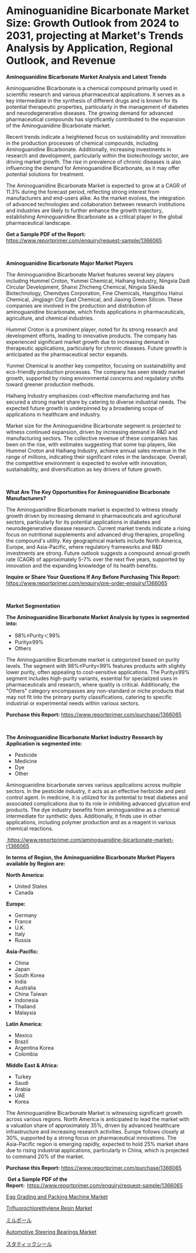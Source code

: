 <p><h1>Aminoguanidine Bicarbonate Market Size: Growth Outlook from 2024 to 2031, projecting at Market's Trends Analysis by Application, Regional Outlook, and Revenue</h1></p><p><strong>Aminoguanidine Bicarbonate Market Analysis and Latest Trends</strong></p>
<p><p>Aminoguanidine Bicarbonate is a chemical compound primarily used in scientific research and various pharmaceutical applications. It serves as a key intermediate in the synthesis of different drugs and is known for its potential therapeutic properties, particularly in the management of diabetes and neurodegenerative diseases. The growing demand for advanced pharmaceutical compounds has significantly contributed to the expansion of the Aminoguanidine Bicarbonate market.</p><p>Recent trends indicate a heightened focus on sustainability and innovation in the production processes of chemical compounds, including Aminoguanidine Bicarbonate. Additionally, increasing investments in research and development, particularly within the biotechnology sector, are driving market growth. The rise in prevalence of chronic diseases is also influencing the demand for Aminoguanidine Bicarbonate, as it may offer potential solutions for treatment.</p><p>The Aminoguanidine Bicarbonate Market is expected to grow at a CAGR of 11.3% during the forecast period, reflecting strong interest from manufacturers and end-users alike. As the market evolves, the integration of advanced technologies and collaboration between research institutions and industries are likely to further enhance the growth trajectory, establishing Aminoguanidine Bicarbonate as a critical player in the global pharmaceutical landscape.</p></p>
<p><strong>Get a Sample PDF of the Report:&nbsp;</strong> <a href="https://www.reportprimer.com/enquiry/request-sample/1366065">https://www.reportprimer.com/enquiry/request-sample/1366065</a></p>
<p>&nbsp;</p>
<p><strong>Aminoguanidine Bicarbonate Major Market Players</strong></p>
<p><p>The Aminoguanidine Bicarbonate Market features several key players including Hummel Croton, Yunmei Chemical, Haihang Industry, Ningxia Dadi Circular Development, Shanxi Zhicheng Chemical, Ningxia Sikeda Biotechnology, Chemdyes Corporation, Fine Chemicals, Hangzhou Hairui Chemical, Jingjiagn City East Chemical, and Jiaxing Green Silicon. These companies are involved in the production and distribution of aminoguanidine bicarbonate, which finds applications in pharmaceuticals, agriculture, and chemical industries.</p><p>Hummel Croton is a prominent player, noted for its strong research and development efforts, leading to innovative products. The company has experienced significant market growth due to increasing demand in therapeutic applications, particularly for chronic diseases. Future growth is anticipated as the pharmaceutical sector expands.</p><p>Yunmei Chemical is another key competitor, focusing on sustainability and eco-friendly production processes. The company has seen steady market growth, supported by rising environmental concerns and regulatory shifts toward greener production methods. </p><p>Haihang Industry emphasizes cost-effective manufacturing and has secured a strong market share by catering to diverse industrial needs. The expected future growth is underpinned by a broadening scope of applications in healthcare and industry.</p><p>Market size for the Aminoguanidine Bicarbonate segment is projected to witness continued expansion, driven by increasing demand in R&D and manufacturing sectors. The collective revenue of these companies has been on the rise, with estimates suggesting that some top players, like Hummel Croton and Haihang Industry, achieve annual sales revenue in the range of millions, indicating their significant roles in the landscape. Overall, the competitive environment is expected to evolve with innovation, sustainability, and diversification as key drivers of future growth.</p></p>
<p>&nbsp;</p>
<p><strong>What Are The Key Opportunities For Aminoguanidine Bicarbonate Manufacturers?</strong></p>
<p><p>The Aminoguanidine Bicarbonate market is expected to witness steady growth driven by increasing demand in pharmaceuticals and agricultural sectors, particularly for its potential applications in diabetes and neurodegenerative disease research. Current market trends indicate a rising focus on nutritional supplements and advanced drug therapies, propelling the compound's utility. Key geographical markets include North America, Europe, and Asia-Pacific, where regulatory frameworks and R&D investments are strong. Future outlook suggests a compound annual growth rate (CAGR) of approximately 5-7% over the next five years, supported by innovation and the expanding knowledge of its health benefits.</p></p>
<p><strong>Inquire or Share Your Questions If Any Before Purchasing This Report:</strong> <a href="https://www.reportprimer.com/enquiry/pre-order-enquiry/1366065">https://www.reportprimer.com/enquiry/pre-order-enquiry/1366065</a></p>
<p>&nbsp;</p>
<p><strong>Market Segmentation</strong></p>
<p><strong>The Aminoguanidine Bicarbonate Market Analysis by types is segmented into:</strong></p>
<p><ul><li>98%≤Purity＜99%</li><li>Purity≥99%</li><li>Others</li></ul></p>
<p><p>The Aminoguanidine Bicarbonate market is categorized based on purity levels. The segment with 98%≤Purity<99% features products with slightly lower purity, often appealing to cost-sensitive applications. The Purity≥99% segment includes high-purity variants, essential for specialized uses in pharmaceuticals and research, where quality is critical. Additionally, the "Others" category encompasses any non-standard or niche products that may not fit into the primary purity classifications, catering to specific industrial or experimental needs within various sectors.</p></p>
<p><strong>Purchase this Report:&nbsp;</strong><a href="https://www.reportprimer.com/purchase/1366065">https://www.reportprimer.com/purchase/1366065</a></p>
<p>&nbsp;</p>
<p><strong>The Aminoguanidine Bicarbonate Market Industry Research by Application is segmented into:</strong></p>
<p><ul><li>Pesticide</li><li>Medicine</li><li>Dye</li><li>Other</li></ul></p>
<p><p>Aminoguanidine bicarbonate serves various applications across multiple sectors. In the pesticide industry, it acts as an effective herbicide and pest control agent. In medicine, it is utilized for its potential to treat diabetes and associated complications due to its role in inhibiting advanced glycation end products. The dye industry benefits from aminoguanidine as a chemical intermediate for synthetic dyes. Additionally, it finds use in other applications, including polymer production and as a reagent in various chemical reactions.</p></p>
<p><a href="https://www.reportprimer.com/aminoguanidine-bicarbonate-market-r1366065">&nbsp;https://www.reportprimer.com/aminoguanidine-bicarbonate-market-r1366065</a></p>
<p><strong>In terms of Region, the Aminoguanidine Bicarbonate Market Players available by Region are:</strong></p>
<p>
    <p> <strong> North America: </strong>
        <ul>
            <li>United States</li>
            <li>Canada</li>
        </ul>
        </p> 
    <p> <strong> Europe: </strong>
        <ul>
            <li>Germany</li>
            <li>France</li>
            <li>U.K.</li>
            <li>Italy</li>
            <li>Russia</li>
        </ul>
        </p> 
    <p> <strong> Asia-Pacific: </strong>
        <ul>
            <li>China</li>
            <li>Japan</li>
            <li>South Korea</li>
            <li>India</li>
            <li>Australia</li>
            <li>China Taiwan</li>
            <li>Indonesia</li>
            <li>Thailand</li>
            <li>Malaysia</li>
        </ul>
        </p> 
    <p> <strong> Latin America: </strong>
        <ul>
            <li>Mexico</li>
            <li>Brazil</li>
            <li>Argentina Korea</li>
            <li>Colombia</li>
        </ul>
        </p> 
    <p> <strong> Middle East & Africa: </strong>
        <ul>
            <li>Turkey</li>
            <li>Saudi</li>
            <li>Arabia</li>
            <li>UAE</li>
            <li>Korea</li>
        </ul>
    </p>
    </p>
<p><p>The Aminoguanidine Bicarbonate Market is witnessing significant growth across various regions. North America is anticipated to lead the market with a valuation share of approximately 35%, driven by advanced healthcare infrastructure and increasing research activities. Europe follows closely at 30%, supported by a strong focus on pharmaceutical innovations. The Asia-Pacific region is emerging rapidly, expected to hold 25% market share due to rising industrial applications, particularly in China, which is projected to command 20% of the market.</p></p>
<p><strong>Purchase this Report: </strong><a href="https://www.reportprimer.com/purchase/1366065">https://www.reportprimer.com/purchase/1366065</a></p>
<p>&nbsp;<strong>Get a Sample PDF of the Report:&nbsp;&nbsp;</strong><a href="https://www.reportprimer.com/enquiry/request-sample/1366065">https://www.reportprimer.com/enquiry/request-sample/1366065</a></p>
<p><strong></strong></p>
<p><p><a href="https://www.linkedin.com/pulse/global-egg-grading-packing-machine-market-trends-insights-growth-mtnmf">Egg Grading and Packing Machine Market</a></p><p><a href="https://issuu.com/reportprime-2/docs/trifluorochlorethylene-resin-market_6084b2f4f08327">Trifluorochlorethylene Resin Market</a></p><p><a href="https://medium.com/@maximuskihn1939/%E3%82%B0%E3%83%AD%E3%83%BC%E3%83%90%E3%83%AB%E3%83%9F%E3%83%AB%E3%83%9C%E3%83%BC%E3%83%AB%E5%B8%82%E5%A0%B4%E3%81%AE%E5%8B%95%E5%90%91-%E4%BA%88%E6%B8%AC-%E5%BD%B1%E9%9F%BF%E5%88%86%E6%9E%90-2024%E5%B9%B4-2031%E5%B9%B4-%E3%82%92109%E3%83%9A%E3%83%BC%E3%82%B8%E3%81%A7%E3%82%AB%E3%83%90%E3%83%BC%E3%81%97%E3%81%9F%E3%82%82%E3%81%AE-bc5a155d3d5f">ミルボール</a></p><p><a href="https://medium.com/@bloodclaim/an-in-depth-analysis-of-the-global-automotive-steering-bearings-market-scope-and-its-rapid-growing-80682b42518e?postPublishedType=repub">Automotive Steering Bearings Market</a></p><p><a href="https://medium.com/@maximuskihn1939/%E5%B8%82%E5%A0%B4%E5%8B%95%E5%90%91%E3%81%AE%E6%98%8E%E3%82%89%E3%81%8B%E3%81%AB%E3%81%99%E3%82%8B-%E3%82%B0%E3%83%AD%E3%83%BC%E3%83%90%E3%83%AB%E9%9D%99%E7%9A%84%E3%82%B7%E3%83%BC%E3%83%AB%E5%B8%82%E5%A0%B4%E3%81%AE%E6%88%90%E9%95%B7%E3%81%A8%E5%9C%B0%E5%9F%9F%E3%81%AE%E3%82%A4%E3%83%B3%E3%82%B5%E3%82%A4%E3%83%88-2024%E5%B9%B4-2031%E5%B9%B4-197fbec86a40?postPublishedType=repub">スタティックシール</a></p></p>